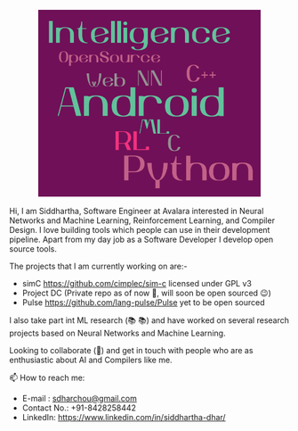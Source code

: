 <p align="center"><img src="https://raw.githubusercontent.com/frankhart2018/frankhart2018/master/images/personal-word-cloud.png" width="400"></p>

Hi, I am Siddhartha, Software Engineer at Avalara interested in Neural Networks and Machine Learning, Reinforcement Learning, and Compiler Design. I love building tools which people can use in their development pipeline. Apart from my day job as a Software Developer I develop open source tools.

The projects that I am currently working on are:-

- simC https://github.com/cimplec/sim-c licensed under GPL v3
- Project DC (Private repo as of now :grimacing:, will soon be open sourced :wink:)
- Pulse https://github.com/lang-pulse/Pulse yet to be open sourced

I also take part int ML research (:books: :books:) and have worked on several research projects based on Neural Networks and Machine Learning.

Looking to collaborate (👯) and get in touch with people who are as enthusiastic about AI and Compilers like me.

📫 How to reach me:

- E-mail : sdharchou@gmail.com
- Contact No.: +91-8428258442
- LinkedIn: https://www.linkedin.com/in/siddhartha-dhar/
